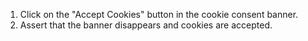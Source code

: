 1. Click on the "Accept Cookies" button in the cookie consent banner.
2. Assert that the banner disappears and cookies are accepted.